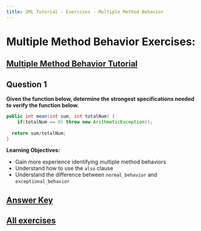 ```yaml
---
title: JML Tutorial - Exercises - Multiple Method Behavior
---
```

# Multiple Method Behavior Exercises:
## **[Multiple Method Behavior Tutorial](https://www.openjml.org/tutorial/MultipleBehaviors)**

## **Question 1**
**Given the function below, determine the strongest specifications needed to verify the function below.**
```Java
public int mean(int sum, int totalNum) {
	if(totalNum == 0) throw new ArithmeticException();
		
  return sum/totalNum;
}
```
**Learning Objectives:**
+ Gain more experience identifying multiple method behaviors 
+ Understand how to use the `also` clause
+ Understand the difference between `normal_behavior` and `exceptional_behavior`

## **[Answer Key](MultMethodBehaviorExKey.md)**
## **[All exercises](https://www.openjml.org/tutorial/exercises/exercises)**